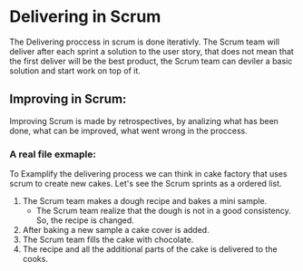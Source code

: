 # Delivering in Scrum

The Delivering proccess in scrum is done iterativly. The Scrum team will deliver after each sprint a solution to the user story, that does not mean that the first deliver will be the best product, the Scrum team can deviler a basic solution and start work on top of it.

## Improving in Scrum:

Improving Scrum is made by retrospectives, by analizing what has been done, what can be improved, what went wrong in the proccess.

### A real file exmaple:

To Examplify the delivering process we can think in cake factory that uses scrum to create new cakes. Let's see the Scrum sprints as a ordered list.

1. The Scrum team makes a dough recipe and bakes a mini sample.
    * The Scrum team realize that the dough is not in a good consistency. So, the recipe is changed.
2. After baking a new sample a cake cover is added.
3. The Scrum team fills the cake with chocolate.
4. The recipe and all the additional parts of the cake is delivered to the cooks.
